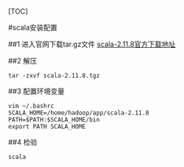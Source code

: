 [TOC]

#scala安装配置

##1 进入官网下载tar.gz文件
[scala-2.11.8官方下载地址](http://downloads.lightbend.com/scala/2.11.8/scala-2.11.8.tgz)  

##2 解压
	
	tar -zxvf scala-2.11.8.tgz


##3 配置环境变量

	vim ~/.bashrc
	SCALA_HOME=/home/hadoop/app/scala-2.11.8
	PATH=$PATH:$SCALA_HOME/bin
	export PATH SCALA_HOME

##4 检验

	scala